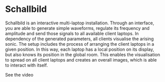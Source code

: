 # Schallbild

Schallbild is an interactive multi-laptop installation. Through an interface, you are able to generate simple waveforms, regulate its frequency and amplitude and send those signals to all available client laptops. In dependency of the generated parameters, all clients visualise the arising sonic.
The setup includes the process of arranging the client laptops in a given position. In this way, each laptop has a local position on its display, but also knows its position in the global room. This enables the visualisation to spread on all client laptops and creates an overall images, which is able to interact with itself.

See the video

